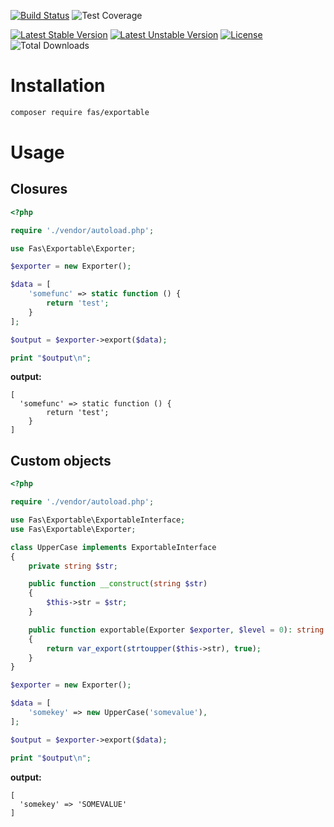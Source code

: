 [![Build Status](https://github.com/gielfeldt/fas-exportable/actions/workflows/test.yml/badge.svg)][4]
![Test Coverage](https://img.shields.io/endpoint?url=https://gist.githubusercontent.com/gielfeldt/e9c4f6129cef70b1a3c998fe2c773aaf/raw/fas-exportable__main.json)

[![Latest Stable Version](https://poser.pugx.org/fas/exportable/v/stable.svg)][1]
[![Latest Unstable Version](https://poser.pugx.org/fas/exportable/v/unstable.svg)][2]
[![License](https://poser.pugx.org/fas/exportable/license.svg)][3]
![Total Downloads](https://poser.pugx.org/fas/exportable/downloads.svg)


# Installation

```bash
composer require fas/exportable
```

# Usage

## Closures

```php
<?php

require './vendor/autoload.php';

use Fas\Exportable\Exporter;

$exporter = new Exporter();

$data = [
    'somefunc' => static function () {
        return 'test';
    }
];

$output = $exporter->export($data);

print "$output\n";
```

**output:**
```
[
  'somefunc' => static function () {
        return 'test';
    }
]
```

## Custom objects

```php
<?php

require './vendor/autoload.php';

use Fas\Exportable\ExportableInterface;
use Fas\Exportable\Exporter;

class UpperCase implements ExportableInterface
{
    private string $str;

    public function __construct(string $str)
    {
        $this->str = $str;
    }

    public function exportable(Exporter $exporter, $level = 0): string
    {
        return var_export(strtoupper($this->str), true);
    }
}

$exporter = new Exporter();

$data = [
    'somekey' => new UpperCase('somevalue'),
];

$output = $exporter->export($data);

print "$output\n";
```

**output:**
```
[
  'somekey' => 'SOMEVALUE'
]
```

[1]:  https://packagist.org/packages/fas/exportable
[2]:  https://packagist.org/packages/fas/exportable#dev-main
[3]:  https://github.com/gielfeldt/fas-exportable/blob/main/LICENSE.md
[4]:  https://github.com/gielfeldt/fas-exportable/actions/workflows/test.yml
